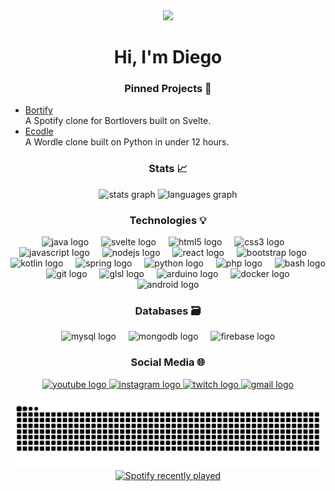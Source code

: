 <div align="center">
  <img height="150" src="https://media1.giphy.com/media/v1.Y2lkPTc5MGI3NjExeDlodHFhcXRwbGk3am1lNmM0YmxrbWhkcG1lYTZhZTFtOGIxb3cwMyZlcD12MV9pbnRlcm5hbF9naWZfYnlfaWQmY3Q9Zw/H4uE6w9G1uK4M/giphy.gif" />
</div>

<h1 align="center">Hi, I'm Diego</h1>

<h3 align="center">Pinned Projects 📌</h3>

- [Bortify](https://github.com/bortcrab/Bortify)  
  A Spotify clone for Bortlovers built on Svelte.
- [Ecodle](https://github.com/bortcrab/Ecodle)  
  A Wordle clone built on Python in under 12 hours.

<h3 align="center">Stats 📈</h3>
<div align="center">
  <img src="https://github-readme-stats.vercel.app/api?username=bortcrab&hide_title=false&hide_rank=false&show_icons=true&include_all_commits=true&count_private=true&disable_animations=false&theme=gruvbox&locale=en&hide_border=false&custom_title=Stats" height="150" alt="stats graph"  />
    <img src="https://github-readme-stats.vercel.app/api/top-langs?username=bortcrab&locale=en&hide_title=false&layout=compact&card_width=320&langs_count=5&theme=gruvbox&hide_border=false" height="150" alt="languages graph" />
</div>

<h3 align="center">Technologies 💡</h3>
<div align="center">
  <img src="https://cdn.jsdelivr.net/gh/devicons/devicon/icons/java/java-original.svg" height="40" alt="java logo" />
  <img width="12" />
  <img src="https://cdn.jsdelivr.net/gh/devicons/devicon/icons/svelte/svelte-original.svg" height="40" alt="svelte logo" />
  <img width="12" />
  <img src="https://cdn.jsdelivr.net/gh/devicons/devicon/icons/html5/html5-original.svg" height="40" alt="html5 logo" />
  <img width="12" />
  <img src="https://cdn.jsdelivr.net/gh/devicons/devicon/icons/css3/css3-original.svg" height="40" alt="css3 logo" />
  <img width="12" />
  <img src="https://cdn.jsdelivr.net/gh/devicons/devicon/icons/javascript/javascript-original.svg" height="40" alt="javascript logo" />
  <img width="12" />
  <img src="https://cdn.jsdelivr.net/gh/devicons/devicon/icons/nodejs/nodejs-original.svg" height="40" alt="nodejs logo" />
  <img width="12" />
  <img src="https://cdn.jsdelivr.net/gh/devicons/devicon/icons/react/react-original.svg" height="40" alt="react logo" />
  <img width="12" />
  <img src="https://cdn.jsdelivr.net/gh/devicons/devicon/icons/bootstrap/bootstrap-original.svg" height="40" alt="bootstrap logo" />
  <img width="12" />
  <img src="https://cdn.jsdelivr.net/gh/devicons/devicon/icons/kotlin/kotlin-original.svg" height="40" alt="kotlin logo" />
  <img width="12" />
  <img src="https://cdn.jsdelivr.net/gh/devicons/devicon/icons/spring/spring-original.svg" height="40" alt="spring logo" />
  <img width="12" />
  <img src="https://cdn.jsdelivr.net/gh/devicons/devicon/icons/python/python-original.svg" height="40" alt="python logo" />
  <img width="12" />
  <img src="https://cdn.jsdelivr.net/gh/devicons/devicon/icons/php/php-original.svg" height="40" alt="php logo" />
  <img width="12" />
  <img src="https://cdn.jsdelivr.net/gh/devicons/devicon/icons/bash/bash-original.svg" height="40" alt="bash logo" />
  <img width="12" />
  <img src="https://cdn.jsdelivr.net/gh/devicons/devicon/icons/git/git-original.svg" height="40" alt="git logo" />
  <img width="12" />
  <img src="https://cdn.jsdelivr.net/gh/devicons/devicon/icons/opengl/opengl-original.svg" height="40" alt="glsl logo" />
  <img width="12" />
  <img src="https://cdn.jsdelivr.net/gh/devicons/devicon/icons/arduino/arduino-original.svg" height="50" alt="arduino logo"  />
  <img width="12" />
  <img src="https://cdn.jsdelivr.net/gh/devicons/devicon/icons/docker/docker-original.svg" height="50" alt="docker logo"  />
  <img width="12" />
  <img src="https://cdn.jsdelivr.net/gh/devicons/devicon/icons/android/android-original.svg" height="50" alt="android logo"  />

</div>

<h3 align="center">Databases 🗃️</h3>
<div align="center">
  <img src="https://cdn.jsdelivr.net/gh/devicons/devicon/icons/mysql/mysql-original.svg" height="40" alt="mysql logo" />
  <img width="12" />
  <img src="https://cdn.jsdelivr.net/gh/devicons/devicon/icons/mongodb/mongodb-original.svg" height="40" alt="mongodb logo" />
  <img width="12" />
  <img src="https://cdn.jsdelivr.net/gh/devicons/devicon/icons/firebase/firebase-plain.svg" height="40" alt="firebase logo" />
</div>

<h3 align="center">Social Media 🌐</h3>
<div align="center">
  <a href="https://www.youtube.com/@bortcrab" target="_blank">
    <img src="https://img.shields.io/static/v1?message=Youtube&logo=youtube&label=&color=FF0000&logoColor=white&labelColor=&style=for-the-badge" height="40" alt="youtube logo" />
  </a>
  <a href="https://www.instagram.com/bort_crab/" target="_blank">
    <img src="https://img.shields.io/static/v1?message=Instagram&logo=instagram&label=&color=E4405F&logoColor=white&labelColor=&style=for-the-badge" height="40" alt="instagram logo" />
  </a>
  <a href="https://www.twitch.tv/bortcrab" target="_blank">
    <img src="https://img.shields.io/static/v1?message=Twitch&logo=twitch&label=&color=9146FF&logoColor=white&labelColor=&style=for-the-badge" height="40" alt="twitch logo" />
  </a>
  <a href="mailto:bortcrab@gmail.com">
    <img src="https://img.shields.io/static/v1?message=Gmail&logo=gmail&label=&color=D14836&logoColor=white&labelColor=&style=for-the-badge" height="40" alt="gmail logo" />
  </a>
</div>

<br clear="both">

<img src="https://raw.githubusercontent.com/bortcrab/bortcrab/output/snake.svg" alt="Snake animation" />

<div align="center">
  <a href="https://open.spotify.com/user/r7jbmhqr9mita7ljj5j3wc5ui">
    <img src="https://spotify-recently-played-readme.vercel.app/api?user=r7jbmhqr9mita7ljj5j3wc5ui&count=1&unique=true" alt="Spotify recently played" />
  </a>
</div>
